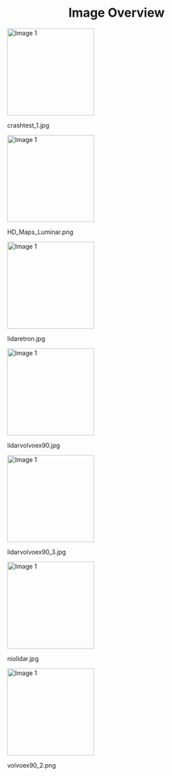<h1 style ="text-align: center;"> Image Overview </h1>
<div>
<div>
<img src="https://media.evkx.net/multimedia/technology/sensorsandcameras/lidar/crashtest_1_xst.jpg" alt="Image 1" style="width: 200px;">
<p>crashtest_1.jpg</p>
</div>
<div>
<img src="https://media.evkx.net/multimedia/technology/sensorsandcameras/lidar/HD_Maps_Luminar_xst.png" alt="Image 1" style="width: 200px;">
<p>HD_Maps_Luminar.png</p>
</div>
<div>
<img src="https://media.evkx.net/multimedia/technology/sensorsandcameras/lidar/lidaretron_xst.jpg" alt="Image 1" style="width: 200px;">
<p>lidaretron.jpg</p>
</div>
<div>
<img src="https://media.evkx.net/multimedia/technology/sensorsandcameras/lidar/lidarvolvoex90_xst.jpg" alt="Image 1" style="width: 200px;">
<p>lidarvolvoex90.jpg</p>
</div>
<div>
<img src="https://media.evkx.net/multimedia/technology/sensorsandcameras/lidar/lidarvolvoex90_3_xst.jpg" alt="Image 1" style="width: 200px;">
<p>lidarvolvoex90_3.jpg</p>
</div>
<div>
<img src="https://media.evkx.net/multimedia/technology/sensorsandcameras/lidar/niolidar_xst.jpg" alt="Image 1" style="width: 200px;">
<p>niolidar.jpg</p>
</div>
<div>
<img src="https://media.evkx.net/multimedia/technology/sensorsandcameras/lidar/volvoex90_2_xst.png" alt="Image 1" style="width: 200px;">
<p>volvoex90_2.png</p>
</div>
</div>
